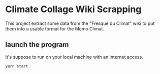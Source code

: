 # Climate Collage Wiki Scrapping

This project extract some data from the "Fresque du Climat" wiki to put them into a usable format for the Memo Climat.

## launch the program

It's suppose to run on your local machine with an internet access.

```cmd
yarn start
```

